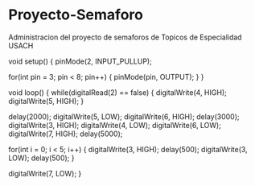 # Proyecto-Semaforo
Administracion del proyecto de semaforos de Topicos de Especialidad USACH


void setup()
{
  pinMode(2, INPUT_PULLUP);
  
  for(int pin = 3; pin < 8; pin++) {
  	pinMode(pin, OUTPUT);
  }
}

void loop()
{
  while(digitalRead(2) == false) {
  	digitalWrite(4, HIGH);
    digitalWrite(5, HIGH);
  }
  
  delay(2000);
  digitalWrite(5, LOW);
  digitalWrite(6, HIGH);
  delay(3000);
  digitalWrite(3, HIGH);
  digitalWrite(4, LOW);
  digitalWrite(6, LOW);
  digitalWrite(7, HIGH);
  delay(5000);
  
  for(int i = 0; i < 5; i++) {
  	digitalWrite(3, HIGH);
    delay(500);
    digitalWrite(3, LOW);
    delay(500);
  }
  
  digitalWrite(7, LOW);
}
